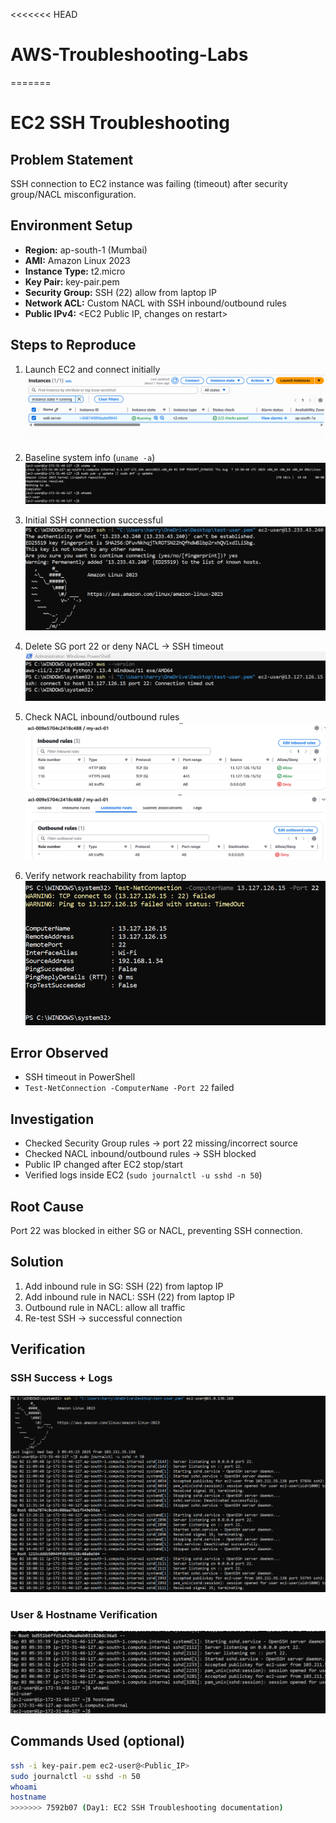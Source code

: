 <<<<<<< HEAD
# AWS-Troubleshooting-Labs
=======
# EC2 SSH Troubleshooting

## Problem Statement
SSH connection to EC2 instance was failing (timeout) after security group/NACL misconfiguration.

## Environment Setup
- **Region:** ap-south-1 (Mumbai)  
- **AMI:** Amazon Linux 2023  
- **Instance Type:** t2.micro  
- **Key Pair:** key-pair.pem  
- **Security Group:** SSH (22) allow from laptop IP  
- **Network ACL:** Custom NACL with SSH inbound/outbound rules  
- **Public IPv4:** <EC2 Public IP, changes on restart>

## Steps to Reproduce
1. Launch EC2 and connect initially  
   ![Connected Terminal](./screenshots/01-connected-terminal.png)

2. Baseline system info (`uname -a`)  
   ![EC2 Baseline](./screenshots/02-ec2-baseline.png)

3. Initial SSH connection successful  
   ![SSH Connect](./screenshots/03-ssh-connect.png)

4. Delete SG port 22 or deny NACL → SSH timeout  
   ![SSH Timeout](./screenshots/04-ssh-timeout.png)

5. Check NACL inbound/outbound rules  
   ![NACL Inbound](./screenshots/05-nacl-inbound.png)  
   ![NACL Outbound](./screenshots/06-nacl-outbound.png)

6. Verify network reachability from laptop  
   ![Network Reachability](./screenshots/07-network-reachability.png)

## Error Observed
- SSH timeout in PowerShell  
- `Test-NetConnection -ComputerName -Port 22` failed  

## Investigation
- Checked Security Group rules → port 22 missing/incorrect source  
- Checked NACL inbound/outbound rules → SSH blocked  
- Public IP changed after EC2 stop/start  
- Verified logs inside EC2 (`sudo journalctl -u sshd -n 50`)  

## Root Cause
Port 22 was blocked in either SG or NACL, preventing SSH connection.  

## Solution
1. Add inbound rule in SG: SSH (22) from laptop IP  
2. Add inbound rule in NACL: SSH (22) from laptop IP  
3. Outbound rule in NACL: allow all traffic  
4. Re-test SSH → successful connection 

## Verification

### SSH Success + Logs
![SSH Success + Logs](./screenshots/08-ssh-success-tail.png)

### User & Hostname Verification
![Whoami + Hostname](./screenshots/09-whoami-hostname.png) 

## Commands Used (optional)
```bash
ssh -i key-pair.pem ec2-user@<Public_IP>
sudo journalctl -u sshd -n 50
whoami
hostname
>>>>>>> 7592b07 (Day1: EC2 SSH Troubleshooting documentation)
